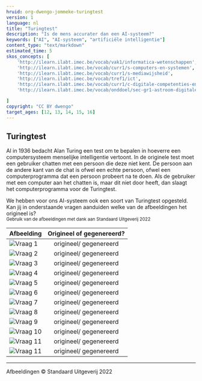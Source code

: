 ```yaml
---
hruid: org-dwengo-jommeke-turingtest
version: 1
language: nl
title: "Turingtest"
description: "Is de mens accurater dan een AI-systeem?"
keywords: ["AI", "AI-systeem", "artificiële intelligentie"]
content_type: "text/markdown"
estimated_time: 5
skos_concepts: [
    'http://ilearn.ilabt.imec.be/vocab/vak1/informatica-wetenschappen', 
    'http://ilearn.ilabt.imec.be/vocab/curr1/s-computers-en-systemen',
    'http://ilearn.ilabt.imec.be/vocab/curr1/s-mediawijsheid',
    'http://ilearn.ilabt.imec.be/vocab/tref1/ict',
    'http://ilearn.ilabt.imec.be/vocab/curr1/c-digitale-competenties-en-mediawijsheid',
    'http://ilearn.ilabt.imec.be/vocab/onddoel/sec-gr1-astroom-digitale-competenties-en-mediawijsheid-4.5',

]
copyright: "CC BY dwengo"
target_ages: [12, 13, 14, 15, 16]
---
```


## Turingtest

Al in 1936 bedacht Alan Turing een test om te bepalen in hoeverre een computersysteem menselijke intelligentie vertoont. In de originele test moet een gebruiker chatten met een persoon die deze niet kent. De persoon aan de andere kant van de chat is ofwel een echte persoon, ofwel een computerprogramma dat een persoon probeert na te doen. Als de gebruiker met een computer aan het chatten is, maar dit niet door heeft, dan slaagt het computerprogramma voor de Turingtest.

We hebben voor ons AI-systeem ook een soort van Turingtest opgesteld. Kan jij in onderstaande vragen aanduiden welke van de afbeeldingen het origineel is?<br>
<sub>Gebruik van de afbeeldingen met dank aan Standaard Uitgeverij 2022</sub>

| **Afbeelding** | **Origineel of gegenereerd?** |
|---------------------------|:---:|
| ![Vraag 1](turing/original/1.png) | origineel/ gegenereerd |
| ![Vraag 2](turing/generated/7.png) | origineel/ gegenereerd |
| ![Vraag 3](turing/generated/11.png) | origineel/ gegenereerd |
| ![Vraag 4](turing/generated/2.png) | origineel/ gegenereerd |
| ![Vraag 5](turing/original/5.png)| origineel/ gegenereerd |
| ![Vraag 6](turing/original/9.png)| origineel/ gegenereerd |
| ![Vraag 7](turing/generated/3.png) | origineel/ gegenereerd |
| ![Vraag 8](turing/original/10.png) | origineel/ gegenereerd |
| ![Vraag 9](turing/generated/8.png) | origineel/ gegenereerd |
| ![Vraag 10](turing/generated/9.png) | origineel/ gegenereerd |
| ![Vraag 11](turing/generated/14.png) | origineel/ gegenereerd |
| ![Vraag 11](turing/original/4.png) | origineel/ gegenereerd |

---
Afbeeldingen © Standaard Uitgeverij 2022
